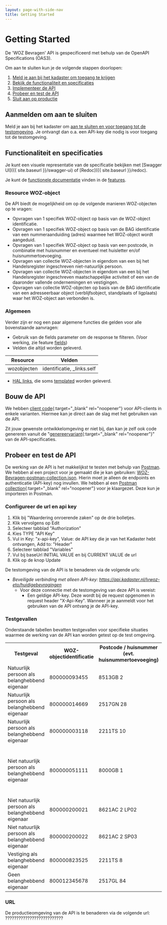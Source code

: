 ```yaml
---
layout: page-with-side-nav
title: Getting Started
---
```

# Getting Started

De 'WOZ Bevragen' API is gespecificeerd met behulp van de OpenAPI Specifications (OAS3).

Om aan te sluiten kun je de volgende stappen doorlopen:
1. [Meld je aan bij het kadaster om toegang te krijgen](#aanmelden-om-aan-te-sluiten)
2. [Bekijk de functionaliteit en specificaties](#functionaliteit-en-specificaties)
3. [Implementeer de API](#bouw-de-api)
4. [Probeer en test de API](#probeer-en-test-de-api)
5. [Sluit aan op productie](#aansluiten-op-productie)

## Aanmelden om aan te sluiten
Meld je aan bij het kadaster om [aan te sluiten en voor toegang tot de testomgeving](???????????????????????????). Je ontvangt dan o.a. een API-key die nodig is voor toegang tot de testomgeving.

## Functionaliteit en specificaties
Je kunt een visuele representatie van de specificatie bekijken met [Swagger UI]({{ site.baseurl }}/swagger-ui) of [Redoc]({{ site.baseurl }}/redoc).

Je kunt de [functionele documentatie](./features) vinden in de [features](./features).

### Resource WOZ-object 
De API biedt de mogelijkheid om op de volgende manieren WOZ-objecten op te vragen:

- Opvragen van 1 specifiek WOZ-object op basis van de WOZ-object identificatie.
- Opvragen van 1 specifiek WOZ-object op basis van de BAG identificatie van een nummeraanduiding (adres) waarmee het WOZ-object wordt aangeduid.
- Opvragen van 1 specifiek WOZ-object op basis van een postcode, in combinatie met huisnummer en eventueel met huisletter en/of huisnummertoevoeging.
- Opvragen van collectie WOZ-objecten in eigendom van een bij het Handelsregister ingeschreven niet-natuurlijk persoon.
- Opvragen van collectie WOZ-objecten in eigendom van een bij het Handelsregister ingeschreven maatschappelijke activiteit of een van de daaronder vallende ondernemingen en vestigingen.
- Opvragen van collectie WOZ-objecten op basis van de BAG identificatie van een adresseerbaar object (verblijfsobject, standplaats of ligplaats) waar het WOZ-object aan verbonden is.

### Algemeen
Verder zijn er nog een paar algemene functies die gelden voor alle bovenstaande aanvragen:
- Gebruik van de fields parameter om de response te filteren. (Voor werking, zie feature [fields](https://github.com/VNG-Realisatie/Haal-Centraal-common/blob/v1.2.0/features/fields.feature))
- Velden die altijd worden geleverd.

|Resource                           |Velden                         |
|-----                              |------                         |
|wozobjecten                        |identificatie, _links.self     |

- [HAL links](https://tools.ietf.org/html/draft-kelly-json-hal-08), die soms [templated](https://github.com/VNG-Realisatie/Haal-Centraal-common/blob/v1.2.0/features/uri-templating.feature) worden geleverd.

## Bouw de API
We hebben [client code](https://github.com/VNG-Realisatie/Haal-Centraal-WOZ-bevragen/tree/master/code){:target="_blank" rel="noopener"} voor API-clients in enkele varianten. Hiermee kan je direct aan de slag met het gebruiken van de API.

Zit jouw gewenste ontwikkelomgeving er niet bij, dan kan je zelf ook code genereren vanuit de "[genereervariant](https://github.com/VNG-Realisatie/Haal-Centraal-WOZ-bevragen/blob/master/specificatie/genereervariant/openapi.yaml){:target="_blank" rel="noopener"}" van de API-specificaties.

## Probeer en test de API
De werking van de API is het makkelijkst te testen met behulp van [Postman](https://www.getpostman.com/).
We hebben al een project voor je gemaakt die je kan gebruiken: [WOZ-Bevragen-postman-collection.json](../test/WOZ-Bevragen-postman-collection.json). Hierin moet je alleen de endpoints en authenticatie (API-key) nog invullen.
We hebben al een [Postman collection](https://github.com/VNG-Realisatie/Haal-Centraal-WOZ-bevragen/blob/master/test/WOZ-Bevragen-postman-collection.json){:target="_blank" rel="noopener"} voor je klaargezet. Deze kun je importeren in Postman.

### Configureer de url en api key

1. Klik bij "Waardering onroerende zaken" op de drie bolletjes.
2. Klik vervolgens op Edit
3. Selecteer tabblad "Authorization"
4. Kies TYPE "API Key"
5. Vul in Key: "x-api-key", Value: de API key die je van het Kadaster hebt ontvangen, Add to: "Header"
6. Selecteer tabblad "Variables"
7. Vul bij baseUrl INITIAL VALUE en bij CURRENT VALUE de url
8. Klik op de knop Update

De testomgeving van de API is te benaderen via de volgende urls:
- _Beveiligde verbinding met alleen API-key: https://api.kadaster.nl/lvwoz-eto/huidigebevragingen_
    - Voor deze connectie met de testomgeving van deze API is vereist:
        - Een geldige API-key. Deze wordt bij de request opgenomen in request header "X-Api-Key". Wanneer je je aanmeldt voor het gebruiken van de API ontvang je de API-key.

### Testgevallen
Onderstaande tabellen bevatten testgevallen voor specifieke situaties waarmee de werking van de API kan worden getest op de test omgeving.

<table>
	<tr>
		<th>Testgeval</th>
		<th>WOZ-objectidentificatie</th>
		<th>Postcode / huisnummer (evt. huisnummertoevoeging)</th>
		<th>Bijzonderheden</th>
	</tr>                                                                    
	<tr>
		<td>Natuurlijk persoon als belanghebbend eigenaar</td>
		<td>800000093455</td>
		<td>8513GB 2</td>
    <td><li>1 adresseerbaar object identificatie</li><li>1 pandidentificatie</li></td>
	</tr>
	<tr>
		<td>Natuurlijk persoon als belanghebbend eigenaar</td>
		<td>800000014669</td>
		<td>2517GN 28</td>
    <td><li>4 waarden</li><li>1 adresseerbaar object identificatie</li></td>
	</tr>
	<tr>
		<td>Natuurlijk persoon als belanghebbend eigenaar</td>
		<td>800000003118</td>
		<td>2211TS 10</td>
    <td><li>5 waarden</li><li>1 adresseerbaar object identificatie</li></td>
	</tr>
	<tr>
		<td>Niet natuurlijk persoon als belanghebbend eigenaar</td>
		<td>800000051111</td>
		<td>8000GB 1</td>
    <td><li>4 waarden</li><li>1 adresseerbaar object identificatie</li><li>belanghebbend gebruiker</li><li>3 kadastraal onroerende zaken</li><li>3 pandidentificaties</li></td>
	</tr>
	<tr>
		<td>Niet natuurlijk persoon als belanghebbend eigenaar</td>
		<td>800000200021</td>
		<td>8621AC 2 LP02</td>
    <td><li>huisnummertoevoeging</li></td>
	</tr>
	<tr>
		<td>Niet natuurlijk persoon als belanghebbend eigenaar</td>
		<td>800000200022</td>
		<td>8621AC 2 SP03</td>
    <td></td>
	</tr>
	<tr>
		<td>Vestiging als belanghebbend eigenaar</td>
		<td>800000823525</td>
		<td>2211TS 8</td>
    <td><li>6 waarden</li><li>1 adresseerbaar object identificatie</li></td>
	</tr>
	<tr>
		<td>Geen belanghebbend eigenaar</td>
		<td>800012345678</td>
		<td>2517GL 84</td>
    <td><li>3 adresseerbaar object identificaties</li></td>
	</tr>
</table>

### URL
De productieomgeving van de API is te benaderen via de volgende url: ??????????????????????????
